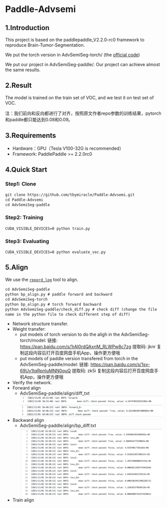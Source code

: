 # Paddle-Advsemi

## 1.Introduction
This project is based on the paddlepaddle_V2.2.0-rc0 framework to reproduce Brain-Tumor-Segmentation. 

We put the torch version in AdvSemiSeg-torch/ (the [official code](https://github.com/hfslyc/AdvSemiSeg))

We put our project in AdvSemiSeg-paddle/. Our project can achieve almost the same results. 
## 2.Result

The model is trained on the train set of VOC, and we test it on test set of VOC.

注：我们前向和反向都进行了对齐，按照原文作者repo参数的训练结果，pytorch和paddle都只能达到0.08和0.09。

<!-- Average result in all 240 slices:

 Version | Dice Complete | Dice Core | Dice Enhancing
 ---- | ----- | -----  | -----
 keras version(official)  | 0.907  | 0.961 | 1.0
 paddle version(ours) | 0.907|  0.961 | 1.0
 
 Result in slice 113:
 
  Version | Dice Complete | Dice Core | Dice Enhancing
 ---- | ----- | -----  | -----
 keras version(official)  | 0.828  | 0.935 | 1.0
 paddle version(ours) | 0.828|  0.935 | 1.0 -->
 


## 3.Requirements

 * Hardware：GPU（Tesla V100-32G is recommended）
 * Framework:  PaddlePaddle >= 2.2.0rc0


## 4.Quick Start

### Step1: Clone

``` 
git clone https://github.com/tbymiracle/Paddle-Advsemi.git
cd Paddle-Advsemi
cd AdvSemiSeg-paddle
``` 

### Step2: Training

```  
CUDA_VISIBLE_DEVICES=0 python train.py
```  
### Step3: Evaluating

```  
CUDA_VISIBLE_DEVICES=0 python evaluate_voc.py
```  

## 5.Align

We use the [`repord_log`](https://github.com/WenmuZhou/reprod_log) tool to align.


```  
cd AdvSemiSeg-paddle
python bp_align.py # paddle forward and backward
cd AdvSemiSeg-torch
python bp_align.py # torch forward backward
python AdvSemiSeg-paddle/check_diff.py # check diff (change the file name in the python file to check different step of diff)
```  

        
* Network structure transfer.
* Weight transfer:
  * put models of torch version to do the aligh in the AdvSemiSeg-torch/model: 链接: https://pan.baidu.com/s/1rAl0rdQAxnM_RLWPw8c7zg 提取码: jknr 复制这段内容后打开百度网盘手机App，操作更方便哦
  * put models of paddle version transfered from torch in the AdvSemiSeg-paddle/model: 链接: https://pan.baidu.com/s/1sv-69Uv1tqRpnIuMNN0quQ 提取码: zk5i 复制这段内容后打开百度网盘手机App，操作更方便哦
* Verify the network.
* Forward align
  * AdvSemiSeg-paddle/align/diff_txt
![avatar](https://github.com/tbymiracle/Paddle-Advsemi/blob/master/AdvSemiSeg-paddle/align/FORWARD.png)
![avatar](https://github.com/tbymiracle/Paddle-Advsemi/blob/master/AdvSemiSeg-paddle/align/FORWARD_D.png)
* Backward align
  * AdvSemiSeg-paddle/align/bp_diff.txt
![avatar](https://github.com/tbymiracle/Paddle-Advsemi/blob/master/AdvSemiSeg-paddle/align/IMAGE.png)
* Train align
